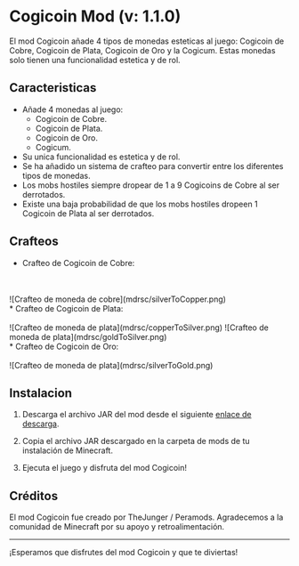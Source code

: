 # Cogicoin Mod (v: 1.1.0)

El mod Cogicoin añade 4 tipos de monedas esteticas al juego: Cogicoin de Cobre, Cogicoin de Plata, Cogicoin de Oro y la Cogicum. Estas monedas solo tienen una funcionalidad estetica y de rol.

## Caracteristicas

* Añade 4 monedas al juego: 
    * Cogicoin de Cobre.
    * Cogicoin de Plata. 
    * Cogicoin de Oro.
    * Cogicum.
* Su unica funcionalidad es estetica y de rol.
* Se ha añadido un sistema de crafteo para convertir entre los diferentes tipos de monedas.
* Los mobs hostiles siempre dropear de 1 a 9 Cogicoins de Cobre al ser derrotados.
* Existe una baja probabilidad de que los mobs hostiles dropeen 1 Cogicoin de Plata al ser derrotados.

## Crafteos

* Crafteo de Cogicoin de Cobre:
<br>
<br>
![Crafteo de moneda de cobre](mdrsc/silverToCopper.png)
<br>
* Crafteo de Cogicoin de Plata:
<br>
<br>
![Crafteo de moneda de plata](mdrsc/copperToSilver.png)
![Crafteo de moneda de plata](mdrsc/goldToSilver.png)
<br>
* Crafteo de Cogicoin de Oro:
<br>
<br>
![Crafteo de moneda de plata](mdrsc/silverToGold.png)

## Instalacion
1. Descarga el archivo JAR del mod desde el siguiente [enlace de descarga](https://www.mediafire.com/file/5y4fp1jsm5dyp7z/cogicoin-1.1.0.jar/file).

2. Copia el archivo JAR descargado en la carpeta de mods de tu instalación de Minecraft.

3. Ejecuta el juego y disfruta del mod Cogicoin!

## Créditos
El mod Cogicoin fue creado por TheJunger / Peramods. Agradecemos a la comunidad de Minecraft por su apoyo y retroalimentación.

---

¡Esperamos que disfrutes del mod Cogicoin y que te diviertas!
